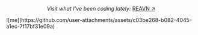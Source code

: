 <p align="center">
  <i>Visit what I’ve been coding lately:</i>
  <a href="https://polyglotparrot.github.io/jump/" target="_blank" rel="noopener noreferrer">REAVN ↗</a>
</p>
![me](https://github.com/user-attachments/assets/c03be268-b082-4045-a1ec-7f17bf31e09a)














  



